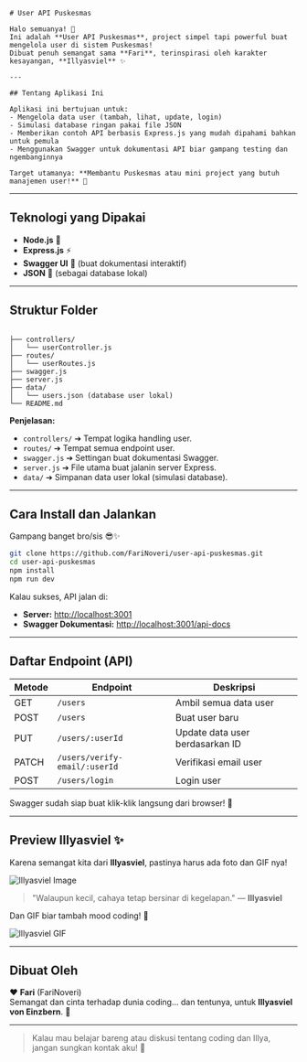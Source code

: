 ```
# User API Puskesmas

Halo semuanya! 👋  
Ini adalah **User API Puskesmas**, project simpel tapi powerful buat mengelola user di sistem Puskesmas!  
Dibuat penuh semangat sama **Fari**, terinspirasi oleh karakter kesayangan, **Illyasviel** ✨

---

## Tentang Aplikasi Ini

Aplikasi ini bertujuan untuk:
- Mengelola data user (tambah, lihat, update, login)
- Simulasi database ringan pakai file JSON
- Memberikan contoh API berbasis Express.js yang mudah dipahami bahkan untuk pemula
- Menggunakan Swagger untuk dokumentasi API biar gampang testing dan ngembanginnya

Target utamanya: **Membantu Puskesmas atau mini project yang butuh manajemen user!** 🚀
```
---

## Teknologi yang Dipakai

- **Node.js** 🚀
- **Express.js** ⚡
- **Swagger UI** 📜 (buat dokumentasi interaktif)
- **JSON** 📂 (sebagai database lokal)

---

## Struktur Folder
```

├── controllers/
│   └── userController.js
├── routes/
│   └── userRoutes.js
├── swagger.js
├── server.js
├── data/
│   └── users.json (database user lokal)
└── README.md
```


**Penjelasan:**
- `controllers/` ➔ Tempat logika handling user.
- `routes/` ➔ Tempat semua endpoint user.
- `swagger.js` ➔ Settingan buat dokumentasi Swagger.
- `server.js` ➔ File utama buat jalanin server Express.
- `data/` ➔ Simpanan data user lokal (simulasi database).

---

## Cara Install dan Jalankan

Gampang banget bro/sis 😎✨

```bash
git clone https://github.com/FariNoveri/user-api-puskesmas.git
cd user-api-puskesmas
npm install
npm run dev
```

Kalau sukses, API jalan di:
- **Server:** [http://localhost:3001](http://localhost:3001)
- **Swagger Dokumentasi:** [http://localhost:3001/api-docs](http://localhost:3001/api-docs)

---

## Daftar Endpoint (API)

| Metode | Endpoint                  | Deskripsi                       |
|--------|----------------------------|---------------------------------|
| GET    | `/users`                   | Ambil semua data user           |
| POST   | `/users`                   | Buat user baru                  |
| PUT    | `/users/:userId`            | Update data user berdasarkan ID |
| PATCH  | `/users/verify-email/:userId` | Verifikasi email user           |
| POST   | `/users/login`              | Login user                      |

Swagger sudah siap buat klik-klik langsung dari browser! 🚀

---

## Preview Illyasviel ✨

Karena semangat kita dari **Illyasviel**, pastinya harus ada foto dan GIF nya!

![Illyasviel Image](https://static.zerochan.net/Illyasviel.von.Einzbern.full.2117054.jpg)

> "Walaupun kecil, cahaya tetap bersinar di kegelapan." — **Illyasviel**

Dan GIF biar tambah mood coding! 🚀

![Illyasviel GIF](https://media.tenor.com/LCEeGkKKQF0AAAAd/illyasviel-fate.gif)

---

## Dibuat Oleh

❤️ **Fari** (FariNoveri)  
Semangat dan cinta terhadap dunia coding... dan tentunya, untuk **Illyasviel von Einzbern**. 🥰

---

> Kalau mau belajar bareng atau diskusi tentang coding dan Illya, jangan sungkan kontak aku! 🚀
```
